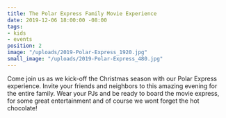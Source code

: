 ```yaml
---
title: The Polar Express Family Movie Experience
date: 2019-12-06 18:00:00 -08:00
tags:
- kids
- events
position: 2
image: "/uploads/2019-Polar-Express_1920.jpg"
small_image: "/uploads/2019-Polar-Express_480.jpg"
---
```


Come join us as we kick-off the Christmas season with our Polar Express experience. Invite your friends and neighbors to this amazing evening for the entire family. Wear your PJs and be ready to board the movie express, for some great entertainment and of course we wont forget the hot chocolate!